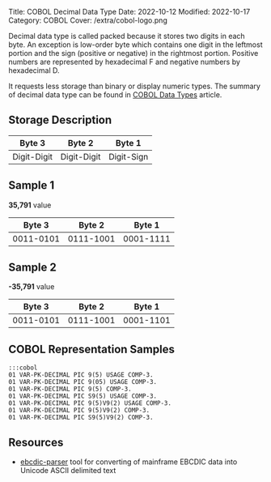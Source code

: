 Title: COBOL Decimal Data Type
Date: 2022-10-12
Modified: 2022-10-17
Category: COBOL
Cover: /extra/cobol-logo.png

Decimal data type is called packed because it stores two digits in each byte. An exception is low-order byte which contains one digit in the leftmost portion and the sign (positive or negative) in the rightmost portion. 
Positive numbers are represented by hexadecimal F and negative numbers by hexadecimal D. 

It requests less storage than binary or display numeric types. The summary of decimal data type can be found in [COBOL Data Types]({filename}/articles/cobol-data-types.md) article.

## Storage Description

<table class="table table-condensed table-bordered" style="border-width: 3px">
    <thead>
        <tr>
            <th class="text-center">Byte 3</th>
            <th class="text-center">Byte 2</th>
            <th class="text-center">Byte 1</th>
        </tr>
    </thead>
    <tbody>
        <tr>
            <td>Digit-Digit</td>
            <td>Digit-Digit</td>
            <td>Digit-Sign</td>
        </tr>
     </tbody>
</table>

## Sample 1

**35,791** value

<table class="table table-condensed table-bordered" style="border-width: 3px">
    <thead>
        <tr>
            <th class="text-center">Byte 3</th>
            <th class="text-center">Byte 2</th>
            <th class="text-center">Byte 1</th>
        </tr>
    </thead>
    <tbody>
        <tr>
            <td>0011-0101</td>
            <td>0111-1001</td>
            <td>0001-1111</td>
        </tr>
     </tbody>
</table>

## Sample 2

**-35,791** value

<table class="table table-condensed table-bordered" style="border-width: 3px">
    <thead>
        <tr>
            <th class="text-center">Byte 3</th>
            <th class="text-center">Byte 2</th>
            <th class="text-center">Byte 1</th>
        </tr>
    </thead>
    <tbody>
        <tr>
            <td>0011-0101</td>
            <td>0111-1001</td>
            <td>0001-1101</td>
        </tr>
     </tbody>
</table>

## COBOL Representation Samples

    :::cobol
    01 VAR-PK-DECIMAL PIC 9(5) USAGE COMP-3.
    01 VAR-PK-DECIMAL PIC 9(05) USAGE COMP-3.
    01 VAR-PK-DECIMAL PIC 9(5) COMP-3.
    01 VAR-PK-DECIMAL PIC S9(5) USAGE COMP-3.
    01 VAR-PK-DECIMAL PIC 9(5)V9(2) USAGE COMP-3.
    01 VAR-PK-DECIMAL PIC 9(5)V9(2) COMP-3.
    01 VAR-PK-DECIMAL PIC S9(5)V9(2) COMP-3.

## Resources
* [ebcdic-parser](https://github.com/larandvit/ebcdic-parser) tool for converting of mainframe EBCDIC data into Unicode ASCII delimited text
